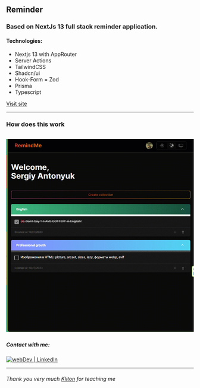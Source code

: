 ## Reminder 

### Based on NextJs 13 full stack reminder application. 


#### Technologies: 

- Nextjs 13 with AppRouter 
- Server Actions
- TailwindCSS 
- Shadcn/ui 
- Hook-Form
= Zod
- Prisma
- Typescript

[Visit site](https://next13-reminder.vercel.app)

----------------------

### How does this work

![](demo.gif)
---

##### Contact with me:  
[<img alt="webDev | LinkedIn" src="https://img.shields.io/badge/linkedin-0077B5.svg?&style=for-the-badge&logo=linkedin&logoColor=white" />][linkedin]

[linkedin]: https://www.linkedin.com/in/sergiy-antonyuk/

---

###### Thank you very much [Kliton](https://www.youtube.com/@codewithkliton) for teaching me 